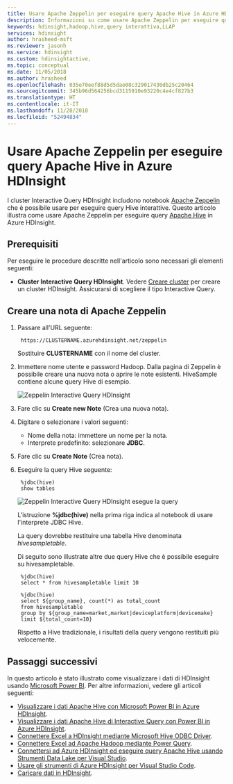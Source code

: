 ```yaml
---
title: Usare Apache Zeppelin per eseguire query Apache Hive in Azure HDInsight
description: Informazioni su come usare Apache Zeppelin per eseguire query Apache Hive.
keywords: hdinsight,hadoop,hive,query interattiva,LLAP
services: hdinsight
author: hrasheed-msft
ms.reviewer: jasonh
ms.service: hdinsight
ms.custom: hdinsightactive,
ms.topic: conceptual
ms.date: 11/05/2018
ms.author: hrasheed
ms.openlocfilehash: 035e70eef88d5d5dae08c329017430db25c20464
ms.sourcegitcommit: 345b96d564256bcd3115910e93220c4e4cf827b3
ms.translationtype: HT
ms.contentlocale: it-IT
ms.lasthandoff: 11/28/2018
ms.locfileid: "52494834"
---
```

# <a name="use-apache-zeppelin-to-run-apache-hive-queries-in-azure-hdinsight"></a>Usare Apache Zeppelin per eseguire query Apache Hive in Azure HDInsight 

I cluster Interactive Query HDInsight includono notebook [Apache Zeppelin](https://zeppelin.apache.org/) che è possibile usare per eseguire query Hive interattive. Questo articolo illustra come usare Apache Zeppelin per eseguire query [Apache Hive](https://hive.apache.org/) in Azure HDInsight. 

## <a name="prerequisites"></a>Prerequisiti
Per eseguire le procedure descritte nell'articolo sono necessari gli elementi seguenti:

* **Cluster Interactive Query HDInsight**. Vedere [Creare cluster](hadoop/apache-hadoop-linux-tutorial-get-started.md#create-cluster) per creare un cluster HDInsight.  Assicurarsi di scegliere il tipo Interactive Query. 

## <a name="create-an-apache-zeppelin-note"></a>Creare una nota di Apache Zeppelin

1. Passare all'URL seguente:

        https://CLUSTERNAME.azurehdinsight.net/zeppelin
    Sostituire **CLUSTERNAME** con il nome del cluster.

2. Immettere nome utente e password Hadoop. Dalla pagina di Zeppelin è possibile creare una nuova nota o aprire le note esistenti. HiveSample contiene alcune query Hive di esempio.  

    ![Zeppelin Interactive Query HDInsight](./media/hdinsight-connect-hive-zeppelin/hdinsight-hive-zeppelin.png)
3. Fare clic su **Create new Note** (Crea una nuova nota).
4. Digitare o selezionare i valori seguenti:

    - Nome della nota: immettere un nome per la nota.
    - Interprete predefinito: selezionare **JDBC**.

5. Fare clic su **Create Note** (Crea nota).
6. Eseguire la query Hive seguente:

        %jdbc(hive)
        show tables

    ![Zeppelin Interactive Query HDInsight esegue la query](./media/hdinsight-connect-hive-zeppelin/hdinsight-hive-zeppelin-query.png)

    L'istruzione **%jdbc(hive)** nella prima riga indica al notebook di usare l'interprete JDBC Hive.

    La query dovrebbe restituire una tabella Hive denominata *hivesampletable*.

    Di seguito sono illustrate altre due query Hive che è possibile eseguire su hivesampletable. 

        %jdbc(hive)
        select * from hivesampletable limit 10

        %jdbc(hive)
        select ${group_name}, count(*) as total_count
        from hivesampletable
        group by ${group_name=market,market|deviceplatform|devicemake}
        limit ${total_count=10}

    Rispetto a Hive tradizionale, i risultati della query vengono restituiti più velocemente.


## <a name="next-steps"></a>Passaggi successivi
In questo articolo è stato illustrato come visualizzare i dati di HDInsight usando [Microsoft Power BI](https://powerbi.microsoft.com/).  Per altre informazioni, vedere gli articoli seguenti:

* [Visualizzare i dati Apache Hive con Microsoft Power BI in Azure HDInsight](hadoop/apache-hadoop-connect-hive-power-bi.md).
* [Visualizzare i dati Apache Hive di Interactive Query con Power BI in Azure HDInsight](./interactive-query/apache-hadoop-connect-hive-power-bi-directquery.md).
* [Connettere Excel a HDInsight mediante Microsoft Hive ODBC Driver](hadoop/apache-hadoop-connect-excel-hive-odbc-driver.md).
* [Connettere Excel ad Apache Hadoop mediante Power Query](hadoop/apache-hadoop-connect-excel-power-query.md).
* [Connettersi ad Azure HDInsight ed eseguire query Apache Hive usando Strumenti Data Lake per Visual Studio](hadoop/apache-hadoop-visual-studio-tools-get-started.md).
* [Usare gli strumenti di Azure HDInsight per Visual Studio Code](hdinsight-for-vscode.md).
* [Caricare dati in HDInsight](./hdinsight-upload-data.md).
